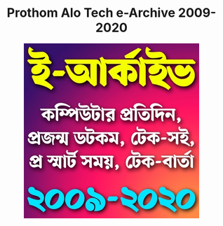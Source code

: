 <h1 align="center">Prothom Alo Tech e-Archive 2009-2020</h1>
 
<p align="center"><img src="Tech%20e-Archive%20(2009-2020)/Tech%20e-Archive%20Banner/Prothom%20Alo%20Archive%20(Compressed).jpg" alt="e-Archive Banner" title="e-Archive Banner" width="400"></p>
